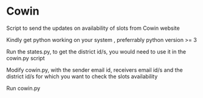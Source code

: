 # Cowin
Script to send the updates on availability of slots from Cowin website

Kindly get python working on your system , preferrably python version >= 3

Run the states.py, to get the district id/s, you would need to use it in the cowin.py script

Modify cowin.py, with the sender email id, receivers email id/s and the district id/s for which you want to check the slots availability

Run cowin.py
